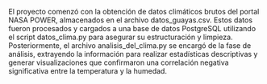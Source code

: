 El proyecto comenzó con la obtención de datos climáticos brutos del portal NASA POWER, almacenados en el archivo datos_guayas.csv. Estos datos fueron procesados y cargados a una base de datos PostgreSQL utilizando el script datos_clima.py para asegurar su estructuración y limpieza. Posteriormente, el archivo analisis_del_clima.py se encargó de la fase de análisis, extrayendo la información para realizar estadísticas descriptivas y generar visualizaciones que confirmaron una correlación negativa significativa entre la temperatura y la humedad.
